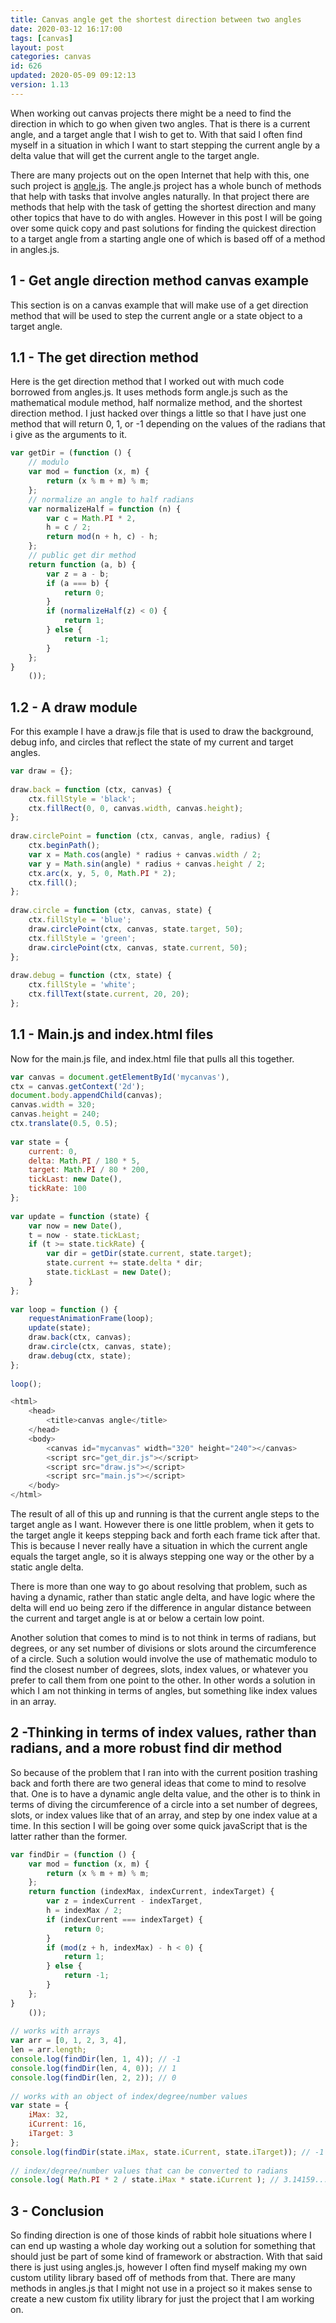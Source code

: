 ```yaml
---
title: Canvas angle get the shortest direction between two angles
date: 2020-03-12 16:17:00
tags: [canvas]
layout: post
categories: canvas
id: 626
updated: 2020-05-09 09:12:13
version: 1.13
---
```


When working out canvas projects there might be a need to find the direction in which to go when given two angles. That is there is a current angle, and a target angle that I wish to get to. With that said I often find myself in a situation in which I want to start stepping the current angle by a delta value that will get the current angle to the target angle. 

There are many projects out on the open Internet that help with this, one such project is [angle.js](https://github.com/infusion/Angles.js/). The angle.js project has a whole bunch of methods that help with tasks that involve angles naturally. In that project there are methods that help with the task of getting the shortest direction and many other topics that have to do with angles. However in this post I will be going over some quick copy and past solutions for finding the quickest direction to a target angle from a starting angle one of which is based off of a method in angles.js.

<!-- more -->

## 1 - Get angle direction method canvas example

This section is on a canvas example that will make use of a get direction method that will be used to step the current angle or a state object to a target angle.

## 1.1 - The get direction method

Here is the get direction method that I worked out with much code borrowed from angles.js. It uses methods form angle.js such as the mathematical module method, half normalize method, and the shortest direction method. I just hacked over things a little so that I have just one method that will return 0, 1, or -1 depending on the values of the radians that i give as the arguments to it.

```js
var getDir = (function () {
    // modulo
    var mod = function (x, m) {
        return (x % m + m) % m;
    };
    // normalize an angle to half radians
    var normalizeHalf = function (n) {
        var c = Math.PI * 2,
        h = c / 2;
        return mod(n + h, c) - h;
    };
    // public get dir method
    return function (a, b) {
        var z = a - b;
        if (a === b) {
            return 0;
        }
        if (normalizeHalf(z) < 0) {
            return 1;
        } else {
            return -1;
        }
    };
}
    ());
```

## 1.2 - A draw module

For this example I have a draw.js file that is used to draw the background, debug info, and circles that reflect the state of my current and target angles.

```js
var draw = {};
 
draw.back = function (ctx, canvas) {
    ctx.fillStyle = 'black';
    ctx.fillRect(0, 0, canvas.width, canvas.height);
};
 
draw.circlePoint = function (ctx, canvas, angle, radius) {
    ctx.beginPath();
    var x = Math.cos(angle) * radius + canvas.width / 2;
    var y = Math.sin(angle) * radius + canvas.height / 2;
    ctx.arc(x, y, 5, 0, Math.PI * 2);
    ctx.fill();
};
 
draw.circle = function (ctx, canvas, state) {
    ctx.fillStyle = 'blue';
    draw.circlePoint(ctx, canvas, state.target, 50);
    ctx.fillStyle = 'green';
    draw.circlePoint(ctx, canvas, state.current, 50);
};
 
draw.debug = function (ctx, state) {
    ctx.fillStyle = 'white';
    ctx.fillText(state.current, 20, 20);
};
```

## 1.1 - Main.js and index.html files

Now for the main.js file, and index.html file that pulls all this together.

```js
var canvas = document.getElementById('mycanvas'),
ctx = canvas.getContext('2d');
document.body.appendChild(canvas);
canvas.width = 320;
canvas.height = 240;
ctx.translate(0.5, 0.5);
 
var state = {
    current: 0,
    delta: Math.PI / 180 * 5,
    target: Math.PI / 80 * 200,
    tickLast: new Date(),
    tickRate: 100
};
 
var update = function (state) {
    var now = new Date(),
    t = now - state.tickLast;
    if (t >= state.tickRate) {
        var dir = getDir(state.current, state.target);
        state.current += state.delta * dir;
        state.tickLast = new Date();
    }
};
 
var loop = function () {
    requestAnimationFrame(loop);
    update(state);
    draw.back(ctx, canvas);
    draw.circle(ctx, canvas, state);
    draw.debug(ctx, state);
};
 
loop();
```

```js
<html>
    <head>
        <title>canvas angle</title>
    </head>
    <body>
        <canvas id="mycanvas" width="320" height="240"></canvas>
        <script src="get_dir.js"></script>
        <script src="draw.js"></script>
        <script src="main.js"></script>
    </body>
</html>
```

The result of all of this up and running is that the current angle steps to the target angle as I want. However there is one little problem, when it gets to the target angle it keeps stepping back and forth each frame tick after that. This is because I never really have a situation in which the current angle equals the target angle, so it is always stepping one way or the other by a static angle delta.

There is more than one way to go about resolving that problem, such as having a dynamic, rather than static angle delta, and have logic where the delta will end uo being zero if the difference in angular distance between the current and target angle is at or below a certain low point. 

Another solution that comes to mind is to not think in terms of radians, but degrees, or any set number of divisions or slots around the circumference of a circle. Such a solution would involve the use of mathematic modulo to find the closest number of degrees, slots, index values, or whatever you prefer to call them from one point to the other. In other words a solution in which I am not thinking in terms of angles, but something like index values in an array.

## 2 -Thinking in terms of index values, rather than radians, and a more robust find dir method

So because of the problem that I ran into with the current position trashing back and forth there are two general ideas that come to mind to resolve that. One is to have a dynamic angle delta value, and the other is to think in terms of diving the circumference of a circle into a set number of degrees, slots, or index values like that of an array, and step by one index value at a time. In this section I will be going over some quick javaScript that is the latter rather than the former.

```js
var findDir = (function () {
    var mod = function (x, m) {
        return (x % m + m) % m;
    };
    return function (indexMax, indexCurrent, indexTarget) {
        var z = indexCurrent - indexTarget,
        h = indexMax / 2;
        if (indexCurrent === indexTarget) {
            return 0;
        }
        if (mod(z + h, indexMax) - h < 0) {
            return 1;
        } else {
            return -1;
        }
    };
}
    ());
 
// works with arrays
var arr = [0, 1, 2, 3, 4],
len = arr.length;
console.log(findDir(len, 1, 4)); // -1
console.log(findDir(len, 4, 0)); // 1
console.log(findDir(len, 2, 2)); // 0
 
// works with an object of index/degree/number values
var state = {
    iMax: 32,
    iCurrent: 16,
    iTarget: 3
};
console.log(findDir(state.iMax, state.iCurrent, state.iTarget)); // -1
 
// index/degree/number values that can be converted to radians
console.log( Math.PI * 2 / state.iMax * state.iCurrent ); // 3.14159...
```

## 3 - Conclusion

So finding direction is one of those kinds of rabbit hole situations where I can end up wasting a whole day working out a solution for something that should just be part of some kind of framework or abstraction. With that said there is just using angles.js, however I often find myself making my own custom utility library based off of methods from that. There are many methods in angles.js that I might not use in a project so it makes sense to create a new custom fix utility library for just the project that I am working on.